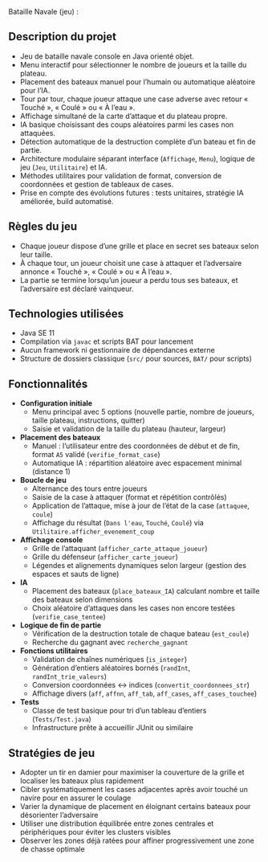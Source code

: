 
Bataille Navale (jeu) :

## Description du projet
- Jeu de bataille navale console en Java orienté objet.
- Menu interactif pour sélectionner le nombre de joueurs et la taille du plateau.
- Placement des bateaux manuel pour l’humain ou automatique aléatoire pour l’IA.
- Tour par tour, chaque joueur attaque une case adverse avec retour « Touché », « Coulé » ou « À l’eau ».
- Affichage simultané de la carte d’attaque et du plateau propre.
- IA basique choisissant des coups aléatoires parmi les cases non attaquées.
- Détection automatique de la destruction complète d’un bateau et fin de partie.
- Architecture modulaire séparant interface (`Affichage`, `Menu`), logique de jeu (`Jeu`, `Utilitaire`) et IA.
- Méthodes utilitaires pour validation de format, conversion de coordonnées et gestion de tableaux de cases.
- Prise en compte des évolutions futures : tests unitaires, stratégie IA améliorée, build automatisé.

## Règles du jeu
- Chaque joueur dispose d’une grille et place en secret ses bateaux selon leur taille.
- À chaque tour, un joueur choisit une case à attaquer et l’adversaire annonce « Touché », « Coulé » ou « À l’eau ».
- La partie se termine lorsqu’un joueur a perdu tous ses bateaux, et l’adversaire est déclaré vainqueur.

## Technologies utilisées
- Java SE 11
- Compilation via `javac` et scripts BAT pour lancement
- Aucun framework ni gestionnaire de dépendances externe
- Structure de dossiers classique (`src/` pour sources, `BAT/` pour scripts)

## Fonctionnalités
- **Configuration initiale**
  - Menu principal avec 5 options (nouvelle partie, nombre de joueurs, taille plateau, instructions, quitter)
  - Saisie et validation de la taille du plateau (hauteur, largeur)
- **Placement des bateaux**
  - Manuel : l’utilisateur entre des coordonnées de début et de fin, format `A5` validé (`verifie_format_case`)
  - Automatique IA : répartition aléatoire avec espacement minimal (distance 1)
- **Boucle de jeu**
  - Alternance des tours entre joueurs
  - Saisie de la case à attaquer (format et répétition contrôlés)
  - Application de l’attaque, mise à jour de l’état de la case (`attaquee`, `coule`)
  - Affichage du résultat (`Dans l'eau`, `Touché`, `Coulé`) via `Utilitaire.afficher_evenement_coup`
- **Affichage console**
  - Grille de l’attaquant (`afficher_carte_attaque_joueur`)
  - Grille du défenseur (`afficher_carte_joueur`)
  - Légendes et alignements dynamiques selon largeur (gestion des espaces et sauts de ligne)
- **IA**
  - Placement des bateaux (`place_bateaux_IA`) calculant nombre et taille des bateaux selon dimensions
  - Choix aléatoire d’attaques dans les cases non encore testées (`verifie_case_tentee`)
- **Logique de fin de partie**
  - Vérification de la destruction totale de chaque bateau (`est_coule`)
  - Recherche du gagnant avec `recherche_gagnant`
- **Fonctions utilitaires**
  - Validation de chaînes numériques (`is_integer`)
  - Génération d’entiers aléatoires bornés (`randInt`, `randInt_trie_valeurs`)
  - Conversion coordonnées ↔ indices (`convertit_coordonnees_str`)
  - Affichage divers (`aff`, `affnn`, `aff_tab`, `aff_cases`, `aff_cases_touchee`)
- **Tests**
  - Classe de test basique pour tri d’un tableau d’entiers (`Tests/Test.java`)
  - Infrastructure prête à accueillir JUnit ou similaire

## Stratégies de jeu
- Adopter un tir en damier pour maximiser la couverture de la grille et localiser les bateaux plus rapidement
- Cibler systématiquement les cases adjacentes après avoir touché un navire pour en assurer le coulage
- Varier la dynamique de placement en éloignant certains bateaux pour désorienter l’adversaire
- Utiliser une distribution équilibrée entre zones centrales et périphériques pour éviter les clusters visibles
- Observer les zones déjà ratées pour affiner progressivement une zone de chasse optimale
